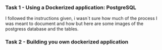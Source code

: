 ### Task 1 - Using a Dockerized application: PostgreSQL
I followed the instructions given, i wasn´t sure how much of the process I was meant to document and how but here are some images of the postgress database and the tables. 


###  Task 2 - Building you own dockerized application
